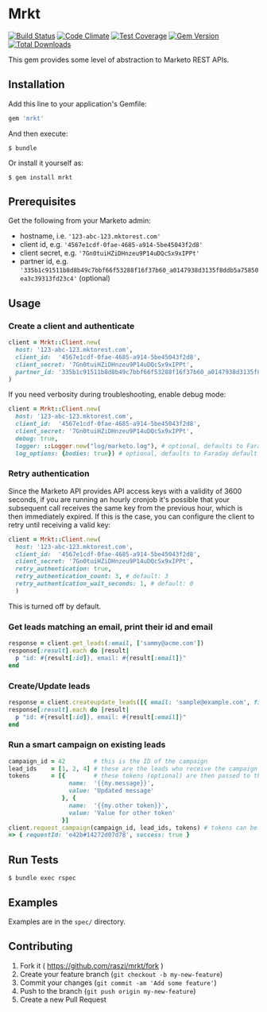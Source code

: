 # Mrkt

[![Build Status](https://travis-ci.org/raszi/mrkt.svg?branch=master)](https://travis-ci.org/raszi/mrkt)
[![Code Climate](https://codeclimate.com/github/raszi/mrkt/badges/gpa.svg)](https://codeclimate.com/github/raszi/mrkt)
[![Test Coverage](https://codeclimate.com/github/raszi/mrkt/badges/coverage.svg)](https://codeclimate.com/github/raszi/mrkt)
[![Gem Version](https://badge.fury.io/rb/mrkt.svg)](https://badge.fury.io/rb/mrkt)
[![Total Downloads](https://badgen.net/rubygems/dt/mrkt)](https://rubygems.org/gems/mrkt)

This gem provides some level of abstraction to Marketo REST APIs.


## Installation

Add this line to your application's Gemfile:

```ruby
gem 'mrkt'
```

And then execute:

    $ bundle

Or install it yourself as:

    $ gem install mrkt


## Prerequisites

Get the following from your Marketo admin:

* hostname, i.e. `'123-abc-123.mktorest.com'`
* client id, e.g. `'4567e1cdf-0fae-4685-a914-5be45043f2d8'`
* client secret, e.g. `'7Gn0tuiHZiDHnzeu9P14uDQcSx9xIPPt'`
* partner id, e.g. `'335b1c91511b8d8b49c7bbf66f53288f16f37b60_a0147938d3135f8ddb5a75850ea3c39313fd23c4'` (optional)


## Usage

### Create a client and authenticate

```ruby
client = Mrkt::Client.new(
  host: '123-abc-123.mktorest.com',
  client_id:  '4567e1cdf-0fae-4685-a914-5be45043f2d8',
  client_secret: '7Gn0tuiHZiDHnzeu9P14uDQcSx9xIPPt',
  partner_id: '335b1c91511b8d8b49c7bbf66f53288f16f37b60_a0147938d3135f8ddb5a75850ea3c39313fd23c4' # optional 
)
```

If you need verbosity during troubleshooting, enable debug mode:

```ruby
client = Mrkt::Client.new(
  host: '123-abc-123.mktorest.com',
  client_id:  '4567e1cdf-0fae-4685-a914-5be45043f2d8',
  client_secret: '7Gn0tuiHZiDHnzeu9P14uDQcSx9xIPPt',
  debug: true,
  logger: ::Logger.new("log/marketo.log"), # optional, defaults to Faraday default of logging to STDOUT
  log_options: {bodies: true}) # optional, defaults to Faraday default of only logging headers
```

### Retry authentication

Since the Marketo API provides API access keys with a validity of 3600 seconds, if you are running an hourly cronjob it's possible that your subsequent call receives the same key from the previous hour, which is then immediately expired. If this is the case, you can configure the client to retry until receiving a valid key:

```ruby
client = Mrkt::Client.new(
  host: '123-abc-123.mktorest.com',
  client_id:  '4567e1cdf-0fae-4685-a914-5be45043f2d8',
  client_secret: '7Gn0tuiHZiDHnzeu9P14uDQcSx9xIPPt',
  retry_authentication: true,
  retry_authentication_count: 3, # default: 3
  retry_authentication_wait_seconds: 1, # default: 0
  )
```

This is turned off by default.

### Get leads matching an email, print their id and email
    
```ruby
response = client.get_leads(:email, ['sammy@acme.com'])
response[:result].each do |result|
  p "id: #{result[:id]}, email: #{result[:email]}"
end
```

### Create/Update leads

```ruby
response = client.createupdate_leads([{ email: 'sample@example.com', firstName: 'John' }], lookup_field: :email)
response[:result].each do |result|
  p "id: #{result[:id]}, email: #{result[:email]}"
end
```

### Run a smart campaign on existing leads
```ruby
campaign_id = 42        # this is the ID of the campaign
lead_ids    = [1, 2, 4] # these are the leads who receive the campaign
tokens      = [{        # these tokens (optional) are then passed to the campaign
                 name:  '{{my.message}}',
                 value: 'Updated message'
               }, {
                 name:  '{{my.other token}}',
                 value: 'Value for other token'
               }]
client.request_campaign(campaign_id, lead_ids, tokens) # tokens can be omited
=> { requestId: 'e42b#14272d07d78', success: true }
```

## Run Tests

    $ bundle exec rspec


## Examples

Examples are in the `spec/` directory.


## Contributing

1. Fork it ( https://github.com/raszi/mrkt/fork )
2. Create your feature branch (`git checkout -b my-new-feature`)
3. Commit your changes (`git commit -am 'Add some feature'`)
4. Push to the branch (`git push origin my-new-feature`)
5. Create a new Pull Request
